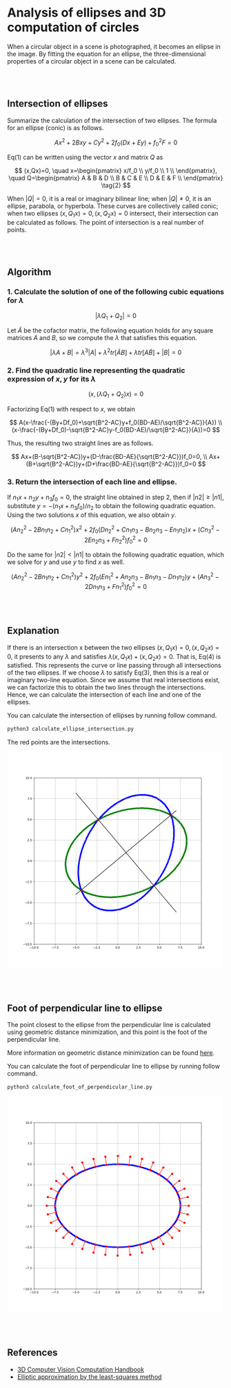 # Analysis of ellipses and 3D computation of circles
When a circular object in a scene is photographed, it becomes an ellipse in the image. By fitting the equation for an ellipse, the three-dimensional properties of a circular object in a scene can be calculated.

<br><br>

## Intersection of ellipses
Summarize the calculation of the intersection of two ellipses. The formula for an ellipse (conic) is as follows.

$$
Ax^2+2Bxy+Cy^2+2f_0(Dx+Ey)+f_0^2F=0 \tag{1}
$$

Eq(1) can be written using the vector $x$ and matrix $Q$ as

$$
(x,Qx)=0, \quad
x=\begin{pmatrix}
x/f_0 \\
y/f_0 \\
1 \\
\end{pmatrix}, \quad
Q=\begin{pmatrix}
A & B & D \\
B & C & E \\
D & E & F \\
\end{pmatrix} \tag{2}
$$

When $|Q|=0$, it is a real or imaginary bilinear line; when $|Q|\neq0$, it is an ellipse, parabola, or hyperbola. These curves are collectively called conic; when two ellipses $(x,Q_1x)=0, (x,Q_2x)=0$ intersect, their intersection can be calculated as follows. The point of intersection is a real number of points.

<br><br>

## Algorithm

### 1. Calculate the solution of one of the following cubic equations for $\lambda$

$$
|\lambda Q_1+Q_2|=0 \tag{3}
$$

Let $\tilde{A}$ be the cofactor matrix, the following equation holds for any square matrices $A$ and $B$, so we compute the $\lambda$ that satisfies this equation.

$$
|\lambda A + B|=\lambda ^3|A|+\lambda ^2tr[\tilde{A}B]+\lambda tr[A\tilde{B}]+|B|=0
$$

### 2. Find the quadratic line representing the quadratic expression of $x,y$ for its $\lambda$

$$
(x,(\lambda Q_1+Q_2)x)=0 \tag{4}
$$

Factorizing Eq(1) with respect to $x$, we obtain

$$
A(x-\frac{-(By+Df_0)+\sqrt{B^2-AC}y+f_0(BD-AE)/\sqrt{B^2-AC}}{A}) \\
(x-\frac{-(By+Df_0)-\sqrt{B^2-AC}y-f_0(BD-AE)/\sqrt{B^2-AC}}{A})=0
$$

Thus, the resulting two straight lines are as follows.

$$
Ax+(B-\sqrt{B^2-AC})y+(D-\frac{BD-AE}{\sqrt{B^2-AC}})f_0=0, \\
Ax+(B+\sqrt{B^2-AC})y+(D+\frac{BD-AE}{\sqrt{B^2-AC}})f_0=0
$$

### 3. Return the intersection of each line and ellipse.
If $n_1x+n_2y+n_3f_0=0$, the straight line obtained in step 2, then if $|n2|\geq|n1|$, substitute $y=-(n_1x+n_3f_0)/n_2$ to obtain the following quadratic equation. Using the two solutions $x$ of this equation, we also obtain $y$.

$$
(An_2^2-2Bn_1n_2+Cn_1^2)x^2+2f_0(Dn_2^2+Cn_1n_3-Bn_2n_3-En_1n_2)x+(Cn_3^2-2En_2n_3+Fn_2^2)f_0^2=0
$$

Do the same for $|n2|<|n1|$ to obtain the following quadratic equation, which we solve for $y$ and use $y$ to find $x$ as well.

$$
(An_2^2-2Bn_1n_2+Cn_1^2)y^2+2f_0(En_1^2+An_2n_3-Bn_1n_3-Dn_1n_2)y+(An_3^2-2Dn_1n_3+Fn_1^2)f_0^2=0
$$

<br></br>

## Explanation

If there is an intersection x between the two ellipses $(x,Q_1x)=0, (x,Q_2x)=0$, it presents to any $\lambda$ and satisfies $\lambda(x,Q_1x)+(x,Q_2x)=0$. That is, Eq(4) is satisfied. This represents the curve or line passing through all intersections of the two ellipses. If we choose $\lambda$ to satisfy Eq(3), then this is a real or imaginary two-line equation. Since we assume that real intersections exist, we can factorize this to obtain the two lines through the intersections. Hence, we can calculate the intersection of each line and one of the ellipses.

You can calculate the intersection of ellipses by running follow command.

```bash
python3 calculate_ellipse_intersection.py
```

The red points are the intersections.

<img src='images/intersection.png' width='500'>

<br></br>

## Foot of perpendicular line to ellipse
The point closest to the ellipse from the perpendicular line is calculated using geometric distance minimization, and this point is the foot of the perpendicular line.

More information on geometric distance minimization can be found [here](https://link.springer.com/chapter/10.1007/978-3-031-01815-2_3).

You can calculate the foot of perpendicular line to ellipse by running follow command.

```bash
python3 calculate_foot_of_perpendicular_line.py
```

<img src='images/foot_of_perpendicular_line.png' width='500'>

<br></br>

## References
- [3D Computer Vision Computation Handbook](https://www.morikita.co.jp/books/mid/081791)
- [Elliptic approximation by the least-squares method](https://imagingsolution.blog.fc2.com/blog-entry-20.html)
